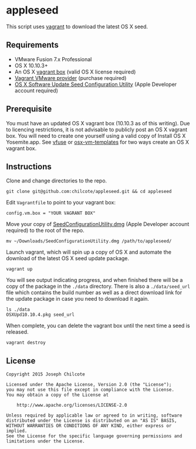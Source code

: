 appleseed
=========

This script uses [vagrant](https://github.com/chilcote/vfuse/wiki/Vagrant) to download the latest OS X seed. 

Requirements
------------

+ VMware Fusion 7.x Professional
+ OS X 10.10.3+
+ An OS X [vagrant box](https://github.com/chilcote/vfuse/wiki/Vagrant) (valid OS X license required)
+ [Vagrant VMware provider](http://www.vagrantup.com/vmware) (purchase required)
+ [OS X Software Update Seed Configuration Utility](https://developer.apple.com/devcenter/download.action?path=/OS_X_Server/OS_X_Software_Update_Seed_Configuration_Utility/OS_X_Software_Update_Seed_Configuration_Utility.dmg) (Apple Developer account required)

Prerequisite
------------

You must have an updated OS X vagrant box (10.10.3 as of this writing). Due to licencing restrictions, it is not advisable to publicly post an OS X vagrant box. You will need to create one yourself using a valid copy of Install OS X Yosemite.app. See [vfuse](https://github.com/chilcote/vfuse/wiki/Vagrant) or [osx-vm-templates](https://github.com/timsutton/osx-vm-templates) for two ways create an OS X vagrant box. 

Instructions
------------

Clone and change directories to the repo.

    git clone git@github.com:chilcote/appleseed.git && cd appleseed

Edit `Vagrantfile` to point to your vagrant box:
    
    config.vm.box = "YOUR VAGRANT BOX"

Move your copy of [SeedConfigurationUtility.dmg](https://developer.apple.com/devcenter/download.action?path=/OS_X_Server/OS_X_Software_Update_Seed_Configuration_Utility/OS_X_Software_Update_Seed_Configuration_Utility.dmg) (Apple Developer account required) to the root of the repo.

    mv ~/Downloads/SeedConfigurationUtility.dmg /path/to/appleseed/

Launch vagrant, which will spin up a copy of OS X and automate the download of the latest OS X seed update package.

    vagrant up

You will see output indicating progress, and when finished there will be a copy of the package in the `./data` directory. There is also a `./data/seed_url` file which contains the build number as well as a direct download link for the update package in case you need to download it again.

    ls ./data
    OSXUpd10.10.4.pkg seed_url

When complete, you can delete the vagrant box until the next time a seed is released.

    vagrant destroy

License
-------

    Copyright 2015 Joseph Chilcote
    
    Licensed under the Apache License, Version 2.0 (the "License");
    you may not use this file except in compliance with the License.
    You may obtain a copy of the License at
    
        http://www.apache.org/licenses/LICENSE-2.0
    
    Unless required by applicable law or agreed to in writing, software
    distributed under the License is distributed on an "AS IS" BASIS,
    WITHOUT WARRANTIES OR CONDITIONS OF ANY KIND, either express or implied.
    See the License for the specific language governing permissions and
    limitations under the License.
